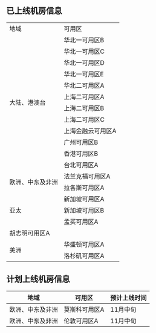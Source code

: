 ## 已上线机房信息

<table>
  <tr>
    <td> 地域 </td>
    <td> 可用区 </td>
  </tr>
  <tr>
    <td rowspan="12"> 大陆、港澳台 </td>
    <td> 华北一可用区B </td>
  </tr>
  <tr>
    <td> 华北一可用区C </td>
  </tr>
  <tr>
    <td> 华北一可用区D </td>
  </tr>
  <tr>
    <td> 华北一可用区E </td>
  </tr>
  <tr>
    <td> 华北二可用区A </td>
  </tr>
  <tr>
    <td> 上海二可用区A </td>
  </tr>
  <tr>
    <td> 上海二可用区B </td>
  </tr>
  <tr>
    <td> 上海二可用区C </td>
  </tr>
  <tr>
    <td> 上海金融云可用区A </td>
  </tr>
  <tr>
    <td> 广州可用区B </td>
  </tr>
  <tr>
    <td> 香港可用区B </td>
  </tr>  
  <tr>
    <td> 台北可用区A </td>
  </tr> 
  
  <tr>
    <td rowspan="2"> 欧洲、中东及非洲 </td>
    <td> 法兰克福可用区A </td>
  </tr>
  <tr>
    <td> 拉各斯可用区A </td>
  </tr>
  
  <tr>
    <td rowspan="3"> 亚太 </td>
    <td> 新加坡可用区A </td>
  </tr>
  <tr>
    <td> 新加坡可用区B </td>
  </tr>
  <tr>
    <td> 孟买可用区A </td>
  </tr>
  <tr>
    <td> 胡志明可用区A </td>
  </tr>
  
  <tr>
    <td rowspan="2"> 美洲 </td>
    <td> 华盛顿可用区A </td>
  </tr>
  <tr>
    <td> 洛杉矶可用区A </td>
  </tr>
</table>

## 计划上线机房信息
|  地域  | 可用区        | 预计上线时间 |
| ---------  |  ---------  |   ---------  |
| 欧洲、中东及非洲 | 莫斯科可用区A | 11月中旬 |
| 欧洲、中东及非洲 | 伦敦可用区A | 11月中旬 |

